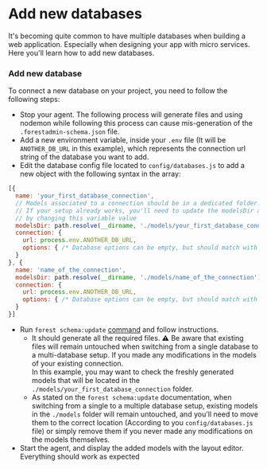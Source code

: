 # Add new databases

It's becoming quite common to have multiple databases when building a web application. Especially when designing your app with micro services. Here you'll learn how to add new databases.

### Add new database

To connect a new database on your project, you need to follow the following steps:

* Stop your agent. The following process will generate files and using nodemon while following this process can cause mis-generation of the `.forestadmin-schema.json` file.
* Add a new environment variable, inside your `.env` file (It will be `ANOTHER_DB_URL` in this example), which represents the connection url string of the database you want to add.
* Edit the database config file located to `config/databases.js` to add a new object with the following syntax in the array:

```javascript
[{
  name: 'your_first_database_connection',
  // Models associated to a connection should be in a dedicated folder.
  // If your setup already works, you'll need to update the modelsDir associated to your existing connection
  // by changing this variable value
  modelsDir: path.resolve(__dirname, './models/your_first_database_connection'),
  connection: {
    url: process.env.ANOTHER_DB_URL,
    options: { /* Database options can be empty, but should match with your requirements */ }
  }
}, {
  name: 'name_of_the_connection',
  modelsDir: path.resolve(__dirname, './models/name_of_the_connection'),
  connection: {
    url: process.env.ANOTHER_DB_URL,
    options: { /* Database options can be empty, but should match with your requirements */ }
  }
}]
```

* Run `forest schema:update` [command](../../reference-guide/models/#updating-your-models-automatically) and follow instructions.
  * It should generate all the required files. ⚠️ Be aware that existing files will remain untouched when switching from a single database to a multi-database setup. If you made any modifications in the models of your existing connection.\
    In this example, you may want to check the freshly generated models that will be located in the `./models/your_first_database_connection` folder.
  * As stated on the `forest schema:update` documentation, when switching from a single to a multiple database setup, existing models in the `./models` folder will remain untouched, and you'll need to move them to the correct location (According to you `config/databases.js` file) or simply remove them if you never made any modifications on the models themselves.
* Start the agent, and display the added models with the layout editor. Everything should work as expected
